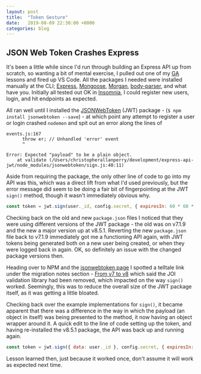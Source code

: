 ```yaml
---
layout: post
title:  "Token Gesture"
date:   2019-08-09 22:30:00 +0000
categories: blog
---
```

## JSON Web Token Crashes Express

It's been a little while since I'd run through building an Express API up from scratch, so wanting a bit of mental exercise, I pulled out one of my [GA](https://generalassemb.ly) lessons and fired up VS Code. All the packages I needed were installed manually at the CLI; [Express](https://www.npmjs.com/package/express), [Mongoose](https://www.npmjs.com/package/mongoose), [Morgan](https://www.npmjs.com/package/morgan), [body-parser](https://www.npmjs.com/package/body-parser), and what have you. Initially all tested out OK in [Insomnia](https://www.insomnia.rest/), I could register new users, login, and hit endpoints as expected.

All ran well until I installed the [JSONWebToken](https://www.npmjs.com/package/jsonwebtoken) (JWT) package - (`$ npm install jsonwebtoken --save`) - at which point any attempt to register a user or login crashed `nodemon` and spit out an error along the lines of

```cli
events.js:167
      throw er; // Unhandled 'error' event
      ^

Error: Expected "payload" to be a plain object.
    at validate (/Users/christopherallanperry/development/express-api-jwt/node_modules/jsonwebtoken/sign.js:40:11)
```

Aside from requiring the package, the only other line of code to go into my API was this, which was a direct lift from what I'd used previously, but the error message did seem to be doing a fair bit of fingerpointing at the JWT `sign()` method, though it wasn't immediately obvious why.

```js
const token = jwt.sign(user._id, config.secret, { expiresIn: 60 * 60 * 24 });
```

Checking back on the old and new `package.json` files I noticed that they were using different versions of the JWT package - the old was on v7.1.9 and the new a major version up at v8.5.1. Reverting the new `package.json` file back to v7.1.9 immediately got me a functioning API again, with JWT tokens being generated both on a new user being created, or when they were logged back in again. OK, so definitely an issue with the changed package versions then.

Heading over to NPM and the [jsonwebtoken page](https://www.npmjs.com/package/jsonwebtoken) I spotted a telltale link under the migration notes section - [From v7 to v8](https://github.com/auth0/node-jsonwebtoken/wiki/Migration-Notes:-v7-to-v8) which said the JOI validation library had been removed, which impacted on the way `sign()` worked. Seemingly, this was to reduce the overall size of the JWT package itself, as it was getting a little bloated.

Checking back over the example implementations for `sign()`, it became apparent that there was a difference in the way in which the payload (an object in itself) was being presented to the method, it now having an object wrapper around it. A quick edit to the line of code setting up the token, and having re-installed the v8.5.1 package, the API was back up and running again.

```js
const token = jwt.sign({ data: user._id }, config.secret, { expiresIn: 60 * 60 * 24 });
```

Lesson learned then, just because it worked once, don't assume it will work as expected next time.
